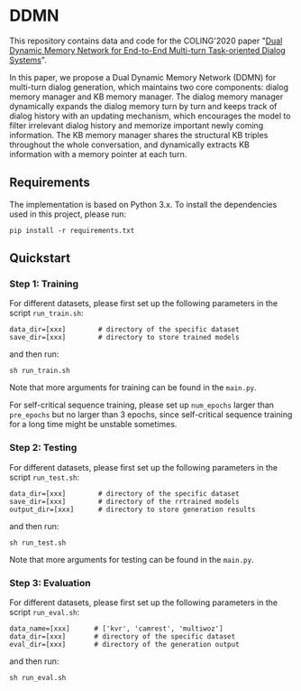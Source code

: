 # DDMN
This repository contains data and code for the COLING'2020 paper "[Dual Dynamic Memory Network for End-to-End Multi-turn Task-oriented Dialog Systems]()".

In this paper, we propose a Dual Dynamic Memory Network (DDMN) for multi-turn dialog generation, which maintains two core components: dialog memory manager and KB memory manager. The dialog memory manager dynamically expands the dialog memory turn by turn and keeps track of dialog history with an updating mechanism, which encourages the model to filter irrelevant dialog history and memorize important newly coming information. The KB memory manager shares the structural KB triples throughout the whole conversation, and dynamically extracts KB information with a memory pointer at each turn.

## Requirements
The implementation is based on Python 3.x. To install the dependencies used in this project, please run:
```
pip install -r requirements.txt
```

## Quickstart

### Step 1: Training
For different datasets, please first set up the following parameters in the script `run_train.sh`:
```
data_dir=[xxx]        # directory of the specific dataset
save_dir=[xxx]        # directory to store trained models
```
and then run:
```
sh run_train.sh
```
Note that more arguments for training can be found in the `main.py`. 

For self-critical sequence training, please set up `num_epochs` larger than `pre_epochs` but no larger than 3 epochs, since self-critical sequence training for a long time might be unstable sometimes.

### Step 2: Testing
For different datasets, please first set up the following parameters in the script `run_test.sh`:
```
data_dir=[xxx]        # directory of the specific dataset
save_dir=[xxx]        # directory of the rrtrained models
output_dir=[xxx]      # directory to store generation results
```
and then run:
```
sh run_test.sh
```
Note that more arguments for testing can be found in the `main.py`. 

### Step 3: Evaluation
For different datasets, please first set up the following parameters in the script `run_eval.sh`:
```
data_name=[xxx]      # ['kvr', 'camrest', 'multiwoz']
data_dir=[xxx]       # directory of the specific dataset
eval_dir=[xxx]       # directory of the generation output
```
and then run:
```
sh run_eval.sh
```